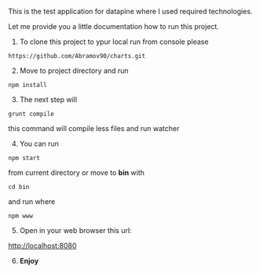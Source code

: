 This is the test application for datapine where I used required technologies.

Let me provide you a little documentation how to run this project.


1. To clone this project to ypur local run from console please 

```
https://github.com/Abramov90/charts.git
```

2. Move to project directory and run

```
npm install
```

3. The next step will

```
grunt compile
```

this command will compile less files and run watcher

4. You can run 

```
npm start
```

from current directory or move to **bin** with 

```
cd bin
```

and run where 

```
npm www
```

5. Open in your web browser this url: 

<http://localhost:8080>

6. **Enjoy**


